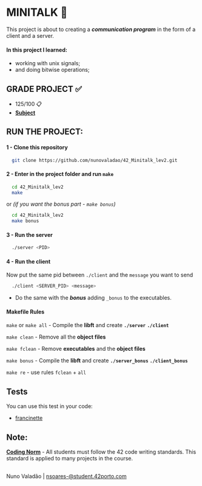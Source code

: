 
# MINITALK 📡

This project is about to creating a ***communication program*** in the form of a client and a server. 

#### In this project I learned:
- working with unix signals;
- and doing bitwise operations;


## GRADE PROJECT ✅
- 125/100 📋
- [**Subject**](https://github.com/nunovaladao/42_Minitalk_lev2/blob/main/extras/en.subject.pdf) 

## RUN THE PROJECT:

#### 1 - Clone this repository
```bash
  git clone https://github.com/nunovaladao/42_Minitalk_lev2.git
```

#### 2 - Enter in the project folder and run `make`

```bash
  cd 42_Minitalk_lev2
  make
```
or *(if you want the bonus part - `make bonus`)*
```bash
  cd 42_Minitalk_lev2
  make bonus
```

#### 3 - Run the server 

```bash
  ./server <PID>
```

#### 4 - Run the client 
Now put the same pid between `./client` and the `message` you want to send 

```bash
  ./client <SERVER_PID> <message>
```
* Do the same with the ***bonus*** adding `_bonus` to the executables.

#### Makefile Rules

`make` or `make all` - Compile the **libft** and create **`./server`**  **`./client`** 

`make clean` - Remove all the **object files**

`make fclean` - Remove **executables** and the **object files**

`make bonus` - Compile the **libft** and create **`./server_bonus`**  **`./client_bonus`**

`make re` - use rules `fclean` + `all`

## Tests
You can use this test in your code:
- [francinette](https://github.com/xicodomingues/francinette) 

## Note:

[**Coding Norm**](https://github.com/nunovaladao/42_Minitalk_lev2/blob/main/extras/en_norm.pdf) - All students must follow the 42 code writing standards. This standard is applied to many projects in the course.
##
Nuno Valadão | nsoares-@student.42porto.com 


